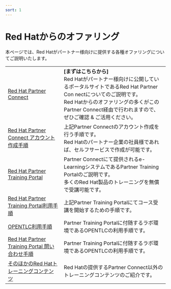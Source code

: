 ```yaml
---
sort: 1
---
```


# Red Hatからのオファリング

本ページでは、Red Hatがパートナー様向けに提供する各種オファリングについてご説明いたします。

<table>
  <tr>
    <!--- タイトル --->
    <td>
      <a href="
        https://rh-open.github.io/offering/about-partner-connect.html
     " target="_blank" rel="noreferrer noopener">
        <!--  ドキュメント名  -->
        Red Hat Partner Connect
      </a>
    </td>
    <!--- 内容 --->
    <td>
        <b>[まずはこちらから]</b><br>
        Red Hatがパートナー様向けに公開しているポータルサイトであるRed Hat Partner Con nectについてのご説明です。<br>
        Red Hatからのオファリングの多くがこのPartner Connect経由で行われますので、ぜひご確認 & ご活用ください。
    </td>
  </tr>

  <tr>
    <!--- タイトル --->
    <td>
      <a href="
        https://rh-open.github.io/offering/register-partner-connect.html
     " target="_blank" rel="noreferrer noopener">
        <!--  ドキュメント名  -->
        Red Hat Partner Connect アカウント作成手順
      </a>
    </td>
    <!--- 内容 --->
    <td>
        上記Partner Connectのアカウント作成を行う手順です。<br>
        Red Hatのパートナー企業の社員様であれば、セルフサービスで作成が可能です。
    </td>
  </tr>

<tr>
    <!--- タイトル --->
    <td>
        <a href="
        https://rh-open.github.io/offering/about-ptp.html
     " target="_blank" rel="noreferrer noopener">
        <!--  ドキュメント名  -->
        Red Hat Partner Training Portal
      </a>
    </td>
    <!--- 内容 --->
    <td>
        Partner Connectにて提供されるe-LearningシステムであるPartner Training Portalのご説明です。<br>
        多くのRed Hat製品のトレーニングを無償で受講可能です。
    </td>
  </tr>

<tr>
    <!--- タイトル --->
    <td>
        <a href="
        https://rh-open.github.io/offering/usage-ptp.html
     " target="_blank" rel="noreferrer noopener">
        <!--  ドキュメント名  -->
        Red Hat Partner Training Portal利用手順
      </a>
    </td>
    <!--- 内容 --->
    <td>
        上記Partner Training Portalにてコース受講を開始するための手順です。
    </td>
  </tr>

  <tr>
    <!--- タイトル --->
    <td>
        <a href="
        https://rh-open.github.io/offering/usage-opentlc.html
     " target="_blank" rel="noreferrer noopener">
        <!--  ドキュメント名  -->
        OPENTLC利用手順
      </a>
    </td>
    <!--- 内容 --->
    <td>
        Partner Training Portalに付随するラボ環境であるOPENTLCの利用手順です。
    </td>
  </tr>

  <tr>
    <!--- タイトル --->
    <td>
        <a href="
        https://rh-open.github.io/offering/usage-opentlc.html
     " target="_blank" rel="noreferrer noopener">
        <!--  ドキュメント名  -->
        Red Hat Partner Training Portal 問い合わせ手順
      </a>
    </td>
    <!--- 内容 --->
    <td>
        Partner Training Portalに付随するラボ環境であるOPENTLCの利用手順です。
    </td>
  </tr>

<tr>
    <!--- タイトル --->
    <td>
        <a href="
        https://rh-open.github.io/offering/others.html
     " target="_blank" rel="noreferrer noopener">
        <!--  ドキュメント名  -->
        そのほかのRed Hatトレーニングコンテンツ
      </a>
    </td>
    <!--- 内容 --->
    <td>
        Red Hatの提供するPartner Connect以外のトレーニングコンテンツのご紹介です。<br>
    </td>
  </tr>

</table>